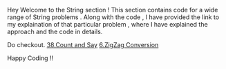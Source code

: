 Hey Welcome to the String section ! 
This section contains code for a wide range of String problems .
Along with the code , I have provided the link to my explaination of that particular problem , where I have explained the approach and the code in details.

Do checkout.
[38.Count and Say](https://leetcode.com/problems/count-and-say/solutions/5759390/count-and-say-easiest-explanation-you-ll-see)
[6.ZigZag Conversion](https://leetcode.com/problems/count-and-say/solutions/5759390/count-and-say-easiest-explanation-you-ll-see)



Happy Coding !!
